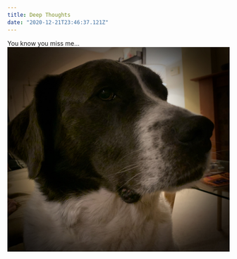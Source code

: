 ```yaml
---
title: Deep Thoughts
date: "2020-12-21T23:46:37.121Z"
---
```


You know you miss me...
![Madison The Dog](./IMG_2103.jpeg)
